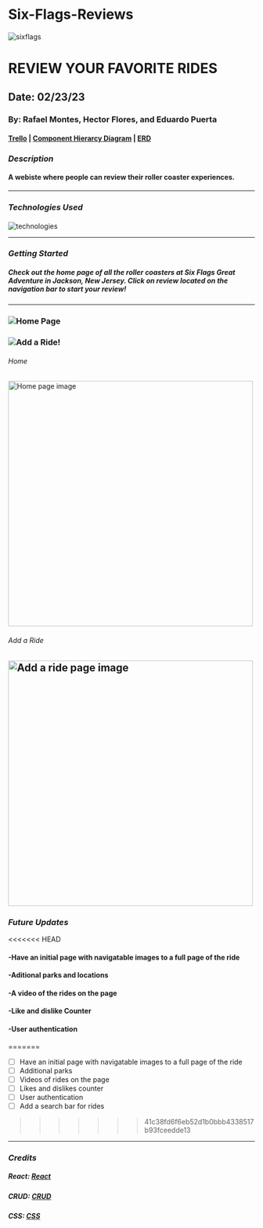 # Six-Flags-Reviews

####

![sixflags](https://i.ytimg.com/vi/avEywBRRY0s/maxresdefault.jpg)

# REVIEW YOUR FAVORITE RIDES

## Date: 02/23/23

### By: Rafael Montes, Hector Flores, and Eduardo Puerta

#### [Trello](https://trello.com/b/iORWTd8g/six-flags-review) | [Component Hierarcy Diagram](https://lucid.app/lucidchart/3e35b217-7162-4bf6-b892-53eec64e39b2/edit?viewport_loc=-24%2C52%2C2457%2C1205%2C0_0&invitationId=inv_9e83658b-3b45-4e5b-992b-1a0cfd0e412f) | [ERD](https://drive.google.com/file/d/1YXV_fH_tGbMumNDO-LWcTi83_hVRrWqD/view?usp=sharing)

### **_Description_**

#### A webiste where people can review their roller coaster experiences.

---

### **_Technologies Used_**

####

![technologies](https://miro.medium.com/max/1400/1*k0SazfSJ-tPSBbt2WDYIyw.png)

---

### **_Getting Started_**

##### Check out the home page of all the roller coasters at Six Flags Great Adventure in Jackson, New Jersey. Click on review located on the navigation bar to start your review!

---

### ![Home Page](https://media.discordapp.net/attachments/1075519158097281097/1078398254053605386/Screenshot_from_2023-02-23_12-08-31.png?width=1302&height=660)
### ![Add a Ride!](https://media.discordapp.net/attachments/1075519158097281097/1078398253780971530/Screenshot_from_2023-02-23_12-10-29.png?width=1302&height=660)

###### Home

<img width="500" alt="Home page image" src="Screenshot from 2023-02-23 12-08-31.png">

###### Add a Ride

## <img width="500" alt="Add a ride page image" src="image.png">

### **_Future Updates_**
<<<<<<< HEAD
#### -Have an initial page with navigatable images to a full page of the ride
#### -Aditional parks and locations
#### -A video of the rides on the page
#### -Like and dislike Counter
#### -User authentication
=======

- [ ] Have an initial page with navigatable images to a full page of the ride
- [ ] Additional parks
- [ ] Videos of rides on the page
- [ ] Likes and dislikes counter
- [ ] User authentication
- [ ] Add a search bar for rides

>>>>>>> 41c38fd6f6eb52d1b0bbb4338517b93fceedde13
---

### **_Credits_**

##### React: [React](https://developer.mozilla.org/en-US/docs/Learn/Tools_and_testing/Client-side_JavaScript_frameworks/React_interactivity_filtering_conditional_rendering)

##### CRUD: [CRUD](https://geeksforgeeks.com/)

##### CSS: [CSS](https://weekendprojects.dev/posts/which-responsive-media-query-breakpoints-should-you-use/)
